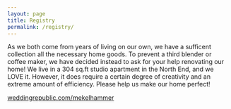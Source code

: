 ```yaml
---
layout: page
title: Registry
permalink: /registry/
---
```



As we both come from years of living on our own, we have a sufficent collection all the necessary home goods. To prevent a third blender or coffee maker, we have decided instead to ask for your help renovating our home! We live in a 304 sq.ft studio apartment in the North End, and we LOVE it. However, it does require a certain degree of creativity and an extreme amount of efficiency. Please help us make our home perfect!

[weddingrepublic.com/mekelhammer](http://weddingrepublic/com/mekelhammer)
